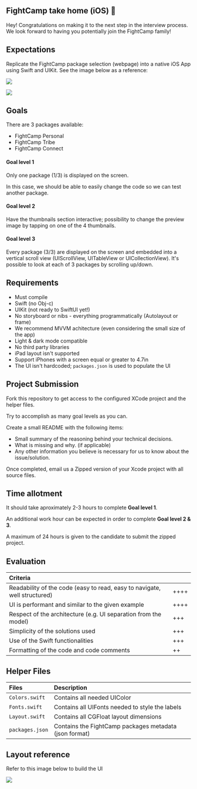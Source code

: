 ## FightCamp take home (iOS) 🥊

Hey! Congratulations on making it to the next step in the interview process. We look forward to having you potentially join the FightCamp family!

## Expectations

Replicate the FightCamp package selection (webpage) into a native iOS App using Swift and UIKit. See the image below as a reference:

![](img/mockups-01.png)

![](img/package-animation-01.gif)

## Goals 

There are 3 packages available:

- FightCamp Personal
- FightCamp Tribe
- FightCamp Connect

#### Goal level 1
Only one package (1/3) is displayed on the screen. 

In this case, we should be able to easily change the code so we can test another package.

#### Goal level 2

Have the thumbnails section interactive; possibility to change the preview image by tapping on one of the 4 thumbnails.

#### Goal level 3
Every package (3/3) are displayed on the screen and embedded into a vertical scroll view (UIScrollView, UITableView or UICollectionView). It's possible to look at each of 3 packages by scrolling up/down.

## Requirements

- Must compile
- Swift (no Obj-c)
- UIKit (not ready to SwiftUI yet!)
- No storyboard or nibs - everything programmatically (Autolayout or frame)
- We recommend MVVM achitecture (even considering the small size of the app)
- Light & dark mode compatible
- No third party libraries
- iPad layout isn't supported
- Support iPhones with a screen equal or greater to 4.7in
- The UI isn't hardcoded; `packages.json` is used to populate the UI

## Project Submission

Fork this repository to get access to the configured XCode project and the helper files.

Try to accomplish as many goal levels as you can.

Create a small README with the following items:

* Small summary of the reasoning behind your technical decisions.
* What is missing and why. (if applicable)
* Any other information you believe is necessary for us to know about the issue/solution.

Once completed, email us a Zipped version of your Xcode project with all source files.

## Time allotment 

It should take aproximately 2-3 hours to complete **Goal level 1**. 

An additional work hour can be expected in order to complete **Goal level 2 & 3**.

A maximum of 24 hours is given to the candidate to submit the zipped project. 

## Evaluation

| Criteria | |
|:--|:--|
Readability of the code (easy to read, easy to navigate, well structured)  | ++++
UI is performant and similar to the given example | ++++
Respect of the architecture (e.g. UI separation from the model) | +++
Simplicity of the solutions used | +++
Use of the Swift functionalities | +++
Formatting of the code and code comments | ++

## Helper Files

| Files    | Description    |
|:-----|:------|
|`Colors.swift`| Contains all needed UIColor
|`Fonts.swift` | Contains all UIFonts needed to style the labels
| `Layout.swift` | Contains all CGFloat layout dimensions
| `packages.json` | Contains the FightCamp packages metadata (json format)

## Layout reference

Refer to this image below to build the UI

![](./img/specs-01.png)



